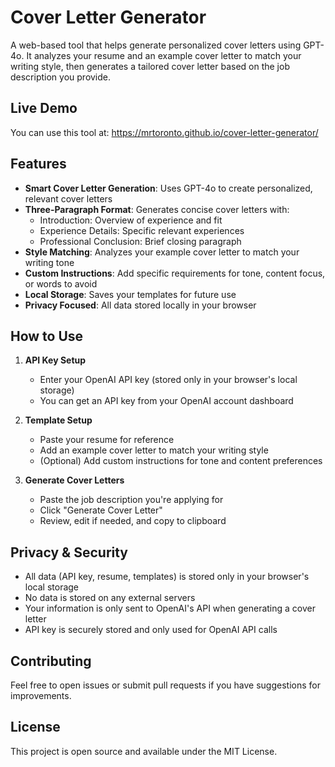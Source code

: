 # Cover Letter Generator

A web-based tool that helps generate personalized cover letters using GPT-4o. It analyzes your resume and an example cover letter to match your writing style, then generates a tailored cover letter based on the job description you provide.

## Live Demo

You can use this tool at: https://mrtoronto.github.io/cover-letter-generator/

## Features

- **Smart Cover Letter Generation**: Uses GPT-4o to create personalized, relevant cover letters
- **Three-Paragraph Format**: Generates concise cover letters with:
  - Introduction: Overview of experience and fit
  - Experience Details: Specific relevant experiences
  - Professional Conclusion: Brief closing paragraph
- **Style Matching**: Analyzes your example cover letter to match your writing tone
- **Custom Instructions**: Add specific requirements for tone, content focus, or words to avoid
- **Local Storage**: Saves your templates for future use
- **Privacy Focused**: All data stored locally in your browser

## How to Use

1. **API Key Setup**
   - Enter your OpenAI API key (stored only in your browser's local storage)
   - You can get an API key from your OpenAI account dashboard

2. **Template Setup**
   - Paste your resume for reference
   - Add an example cover letter to match your writing style
   - (Optional) Add custom instructions for tone and content preferences

3. **Generate Cover Letters**
   - Paste the job description you're applying for
   - Click "Generate Cover Letter"
   - Review, edit if needed, and copy to clipboard

## Privacy & Security

- All data (API key, resume, templates) is stored only in your browser's local storage
- No data is stored on any external servers
- Your information is only sent to OpenAI's API when generating a cover letter
- API key is securely stored and only used for OpenAI API calls

## Contributing

Feel free to open issues or submit pull requests if you have suggestions for improvements.

## License

This project is open source and available under the MIT License.
